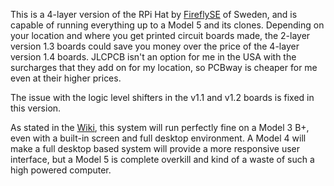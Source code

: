 This is a 4-layer version of the RPi Hat by [FireflySE](https://github.com/FireflySE) of Sweden, and is capable of running everything up to a Model 5 and its clones. Depending on your location and where you get printed circuit boards made, the 2-layer version 1.3 boards could save you money over the price of the 4-layer version 1.4 boards. JLCPCB isn't an option for me in the USA with the surcharges that they add on for my location, so PCBway is cheaper for me even at their higher prices.

The issue with the logic level shifters in the v1.1 and v1.2 boards is fixed in this version.

As stated in the [Wiki](https://github.com/larry-athey/rpi-smart-still/wiki), this system will run perfectly fine on a Model 3 B+, even with a built-in screen and full desktop environment. A Model 4 will make a full desktop based system will provide a more responsive user interface, but a Model 5 is complete overkill and kind of a waste of such a high powered computer.
